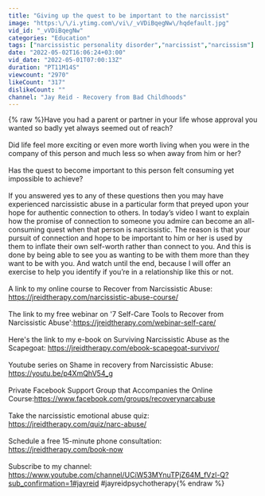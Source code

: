 ```yaml
---
title: "Giving up the quest to be important to the narcissist"
image: "https:\/\/i.ytimg.com\/vi\/_vVDiBqegNw\/hqdefault.jpg"
vid_id: "_vVDiBqegNw"
categories: "Education"
tags: ["narcissistic personality disorder","narcissist","narcissism"]
date: "2022-05-02T16:06:24+03:00"
vid_date: "2022-05-01T07:00:13Z"
duration: "PT11M14S"
viewcount: "2970"
likeCount: "317"
dislikeCount: ""
channel: "Jay Reid - Recovery from Bad Childhoods"
---
```

{% raw %}Have you had a parent or partner in your life whose approval you wanted so badly yet always seemed out of reach?<br /><br />Did life feel more exciting or even more worth living when you were in the company of this person and much less so when away from him or her?<br /><br />Has the quest to become important to this person felt consuming yet impossible to achieve?  <br /><br />If you answered yes to any of these questions then you may have experienced narcissistic abuse in a particular form that preyed upon your hope for authentic connection to others.  In today’s video I want to explain how the promise of connection to someone you admire can become an all-consuming quest when that person is narcissistic.  The reason is that your pursuit of connection and hope to be important to him or her is used by them to inflate their own self-worth rather than connect to you.  And this is done by being able to see you as wanting to be with them more than they want to be with you.   And watch until the end, because I will offer an exercise to help you identify if you’re in a relationship like this or not.<br /><br />A link to my online course to Recover from Narcissistic Abuse:  <a rel="nofollow" target="blank" href="https://jreidtherapy.com/narcissistic-abuse-course/">https://jreidtherapy.com/narcissistic-abuse-course/</a><br /><br />The link to my free webinar on '7 Self-Care Tools to Recover from Narcissistic Abuse':<a rel="nofollow" target="blank" href="https://jreidtherapy.com/webinar-self-care/">https://jreidtherapy.com/webinar-self-care/</a><br /><br />Here's the link to my e-book on Surviving Narcissistic Abuse as the Scapegoat:  <a rel="nofollow" target="blank" href="https://jreidtherapy.com/ebook-scapegoat-survivor/">https://jreidtherapy.com/ebook-scapegoat-survivor/</a><br /><br />Youtube series on Shame in recovery from Narcissistic Abuse:  <a rel="nofollow" target="blank" href="https://youtu.be/p4XmQhV54_g">https://youtu.be/p4XmQhV54_g</a><br /><br />Private Facebook Support Group that Accompanies the Online Course:<a rel="nofollow" target="blank" href="https://www.facebook.com/groups/recoverynarcabuse">https://www.facebook.com/groups/recoverynarcabuse</a><br /><br />Take the narcissistic emotional abuse quiz: <a rel="nofollow" target="blank" href="https://jreidtherapy.com/quiz/narc-abuse/">https://jreidtherapy.com/quiz/narc-abuse/</a>  <br /><br />Schedule a free 15-minute phone consultation: <a rel="nofollow" target="blank" href="https://jreidtherapy.com/book-now">https://jreidtherapy.com/book-now</a><br /><br />Subscribe to my channel: <a rel="nofollow" target="blank" href="https://www.youtube.com/channel/UCiW53MYnuTPjZ64M_fVzl-Q?sub_confirmation=1#jayreid">https://www.youtube.com/channel/UCiW53MYnuTPjZ64M_fVzl-Q?sub_confirmation=1#jayreid</a> #jayreidpsychotherapy{% endraw %}
